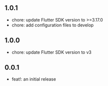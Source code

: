 ## 1.0.1

* chore: update Flutter SDK version to >=3.17.0
* chore: add configuration files to develop

## 1.0.0

* chore: update Flutter SDK version to v3

## 0.0.1

* feat!: an initial release
